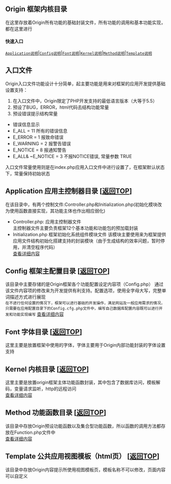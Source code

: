 <span id='origin_top'></span>
## Origin 框架内核目录
在这里存放着Origin所有功能的基础封装文件，所有功能的调用和基本功能实现，都在这里进行
#### 快速入口
[`Application说明`](#application)|[`Config说明`](#config)|[`Font说明`](#origin_font)|[`Kernel说明`](#origin_kernel)|[`Method说明`](#origin_method)|[`Template说明`](#origin_template)

## 入口文件
Origin入口文件功能设计十分简单，起主要功能是用来对框架的应用开发提供基础设置支持：
1) 在入口文件中，Origin限定了PHP开发支持的最低语言版本（大等于5.5）
2) 预设了BUG，ERROR，html代码去结构功能常量
3) 预设错误提示结构常量
- 错误信息显示
- E_ALL = 11 所有的错误信息
- E_ERROR = 1 报致命错误
- E_WARNING = 2 报警告错误
- E_NOTICE = 8 报通知警告
- E_ALL& ~E_NOTICE = 3 不报NOTICE错误, 常量参数 TRUE

入口文件常量使用则是在index.php应用入口文件中进行设置了，在框架默认状态下，常量保持初始状态

<span id='application'></span>
## Application 应用主控制器目录 [[返回TOP](#origin_top)]
在该目录中，有两个控制文件:Controller.php和Initialization.php(初始化模块改为使用函数直接实现，其功能主体也作出相应弱化)
- Controller.php: 应用主控制器文件  
主控制器文件主要负责框架12个基本功能和功能包的预加载封装  
- Initialization.php 框架初始化系统组件模块文件
该模块主要使用来为框架提供应用文件结构初始化搭建支持的封装模块（由于生成结构的效率问题，暂时停用，并清空程序代码）   
<a href="https://github.com/shenqiwei/Origin-Framework/tree/master/Origin/Application">查看详细内容</a>   

<span id='config'></span>
## Config 框架主配置目录 [[返回TOP](#origin_top)]
该目录中主要存储的是Origin框架各个功能配置设定内容项（Config.php）
通过该文件内容项的修改来为开发提供有利支持。配置选项，使用全字母大写，完整单词描述方式进行展现   
`在不进行任何设置的情况下，框架可以进行基础的开发操作，满足网站及一般应用需求的情况，只需要在应用配置目录下的Config.cfg.php文件中，编写自己数据库配置内容既可以进行开发和功能实现编写`
<a href="https://github.com/shenqiwei/Origin-Framework/tree/master/Origin/Config">查看详细内容</a>   

<span id='origin_font'></span>
## Font 字体目录 [[返回TOP](#origin_top)]
这里主要是放置框架中使用的字体，字体主要用于Origin内部功能封装的字体设置支持    

<span id='origin_kernel'></span>
## Kernel 内核目录 [[返回TOP](#origin_top)]
这里主要是放置origin框架主体功能函数封装，其中包含了数据库访问，模板解码，变量请求监听，http的远程访问   
<a href="https://github.com/shenqiwei/Origin-Framework/tree/master/Origin/Kernel">查看详细内容</a>   

<span id='origin_method'></span>
## Method 功能函数目录 [[返回TOP](#origin_top)]
该目录中存放Origin预设功能函数以及集合型功能函数，所以函数的调用方法都存放在Function.php文件中   
<a href="https://github.com/shenqiwei/Origin-Framework/tree/master/Origin/Method">查看详细内容</a>   

<span id='origin_template'></span>
## Template 公共应用视图模板（html页） [[返回TOP](#origin_top)]

该目录中存放Origin内容提示所使用视图模板页，模板名称不可以修改，页面内容可以自定义
